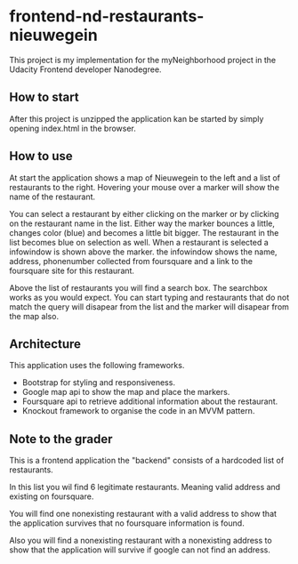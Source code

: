 # frontend-nd-restaurants-nieuwegein

This project is my implementation for the myNeighborhood project in the Udacity Frontend developer Nanodegree.

## How to start

After this project is unzipped the application kan be started by simply opening index.html in the browser.

## How to use

At start the application shows a map of Nieuwegein to the left and a list of restaurants to the right. Hovering your mouse over a marker will show the name of the restaurant. 

You can select a restaurant by either clicking on the marker or by clicking on the restaurant name in the list. Either way the marker bounces a little, changes color (blue) and becomes a little bit bigger. The restaurant in the list becomes blue on selection as well. When a restaurant is selected a infowindow is shown above the marker. the infowindow shows the name, address, phonenumber collected from foursquare and a link to the foursquare site for this restaurant.

Above the list of restaurants you will find a search box. The searchbox works as you would expect. You can start typing and restaurants that do not match the query will disapear from the list and the marker will disapear from the map also.

## Architecture

This application uses the following frameworks.
* Bootstrap for styling and responsiveness. 
* Google map api to show the map and place the markers. 
* Foursquare api to retrieve additional information about the restaurant.
* Knockout framework to organise the code in an MVVM pattern.

## Note to the grader
This is a frontend application the "backend" consists of a hardcoded list of restaurants.

In this list you wil find 6 legitimate restaurants. Meaning valid address and existing on foursquare. 

You will find one nonexisting restaurant with a valid address to show that the application survives that no foursquare information is found. 

Also you will find a nonexisting restaurant with a nonexisting address to show that the application will survive if google can not find an address. 